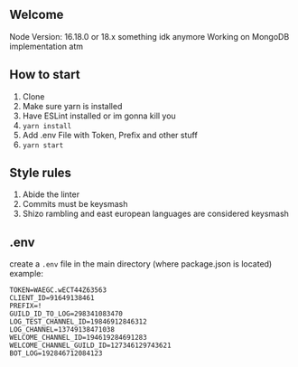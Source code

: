 ## Welcome

Node Version: 16.18.0 or 18.x something idk anymore
Working on MongoDB implementation atm

## How to start

1. Clone
2. Make sure yarn is installed
3. Have ESLint installed or im gonna kill you
4. `yarn install`
5. Add .env File with Token, Prefix and other stuff
6. `yarn start`

## Style rules

1. Abide the linter
2. Commits must be keysmash
3. Shizo rambling and east european languages are considered keysmash

## .env

create a `.env` file in the main directory (where package.json is located)
example:

```env
TOKEN=WAEGC.wECT44Z63563
CLIENT_ID=91649138461
PREFIX=!
GUILD_ID_TO_LOG=298341083470
LOG_TEST_CHANNEL_ID=19846912846312
LOG_CHANNEL=13749138471038
WELCOME_CHANNEL_ID=194619284691283
WELCOME_CHANNEL_GUILD_ID=127346129743621
BOT_LOG=192846712084123
```
